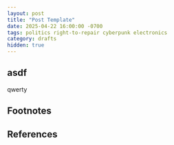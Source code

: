 ```yaml
---
layout: post
title: "Post Template"
date: 2025-04-22 16:00:00 -0700
tags: politics right-to-repair cyberpunk electronics
category: drafts
hidden: true
--- 
```

<!-- Insert audience statement -->
## asdf 
qwerty

## Footnotes

## References

